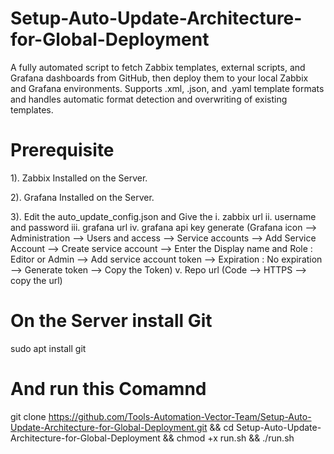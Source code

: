 # Setup-Auto-Update-Architecture-for-Global-Deployment
A fully automated script to fetch Zabbix templates, external scripts, and Grafana dashboards from GitHub, then deploy them to your local Zabbix and Grafana environments. Supports .xml, .json, and .yaml template formats and handles automatic format detection and overwriting of existing templates.

# Prerequisite
1). Zabbix Installed on the Server.

2). Grafana Installed on the Server.

3). Edit the auto_update_config.json and Give the
    i. zabbix url 
    ii. username and password
    iii. grafana url
    iv.  grafana api key generate (Grafana icon --> Administration --> Users and access --> Service accounts --> Add Service Account --> Create service account --> Enter the Display name and Role : Editor or Admin --> Add 
         service account token --> Expiration : No expiration --> Generate token --> Copy the Token)
    v. Repo url (Code --> HTTPS --> copy the url)


# On the Server install Git 
sudo apt install git
# And run this Comamnd 
git clone https://github.com/Tools-Automation-Vector-Team/Setup-Auto-Update-Architecture-for-Global-Deployment.git && cd Setup-Auto-Update-Architecture-for-Global-Deployment && chmod +x run.sh && ./run.sh
